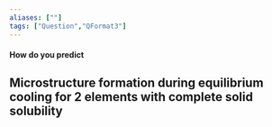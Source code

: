 ```yaml
---
aliases: [""]
tags: ["Question","QFormat3"]
---
```


#### How do you predict
## Microstructure formation during equilibrium cooling for 2 elements with complete solid solubility
